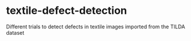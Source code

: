 # textile-defect-detection
Different trials to detect defects in textile images imported from the TILDA dataset
